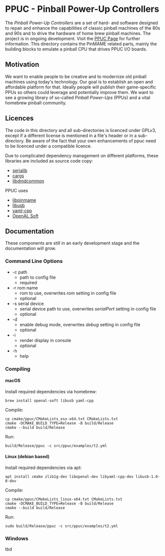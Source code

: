 # PPUC - Pinball Power-Up Controllers

The *Pinball Power-Up Controllers* are a set of hard- and software designed to repair and enhance the capabilities of
classic pinball machines of the 80s and 90s and to drive the hardware of home brew pinball machines.
The project is in ongoing development. Visit the [PPUC Page](http://ppuc.org) for further information.
This directory contains the PinMAME related parts, mainly the building blocks to emulate a pinball CPU that drives
PPUC I/O boards.

## Motivation

We want to enable people to be creative and to modernize old pinball machines using today's technology. Our goal is to
establish an open and affordable platform for that. Ideally people will publish their game-specific PPUs so others could
leverage and potentially improve them. We want to see a growing library of so-called *Pinball Power-Ups* (PPUs) and a
vital homebrew pinball community.

## Licences

The code in this directory and all sub-directories is licenced under GPLv3, except if a different license is mentioned
in a file's header or in a sub-directory. Be aware of the fact that your own enhancements of ppuc need to be licenced
under a compatible licence.

Due to complicated dependency management on different platforms, these libraries are included as source code copy:
* [serialib](https://github.com/imabot2/serialib)
* [cargs](https://github.com/likle/cargs)
* [libdmdcommon](https://github.com/zesinger/libdmdcommon)

PPUC uses
* [libpinmame](https://github.com/vpinball/pinmame)
* [libusb](https://libusb.info/)
* [yaml-cpp](https://github.com/jbeder/yaml-cpp)
* [OpenAL Soft](https://openal-soft.org/)

## Documentation

These components are still in an early development stage and the documentation will grow.

### Command Line Options

* -c path
    * path to config file
    * required
* -r rom name
    * rom to use, overwrites *rom* setting in config file
    * optional
* -s serial device 
    * serial device path to use, overwrites *serialPort* setting in config file
    * optional
* -d
    * enable debug mode, overwrites *debug* setting in config file
    * optional
* -i
    * render display in console
    * optional
* -h
    * help


### Compiling

#### macOS

Install required dependencies via homebrew:
```shell
brew install openal-soft libusb yaml-cpp
```

Compile:
```shell
cp cmake/ppuc/CMakeLists_osx-x64.txt CMakeLists.txt
cmake -DCMAKE_BUILD_TYPE=Release -B build/Release
cmake --build build/Release
```

Run:
```shell
build/Release/ppuc -c src/ppuc/examples/t2.yml
```

#### Linux (debian based)

Install required dependencies via apt:
```shell
apt install cmake zlib1g-dev libopenal-dev libyaml-cpp-dev libusb-1.0-0-dev
```

Compile:
```shell
cp cmake/ppuc/CMakeLists_linux-x64.txt CMakeLists.txt
cmake -DCMAKE_BUILD_TYPE=Release -B build/Release
cmake --build build/Release
```

Run:
```shell
sudo build/Release/ppuc -c src/ppuc/examples/t2.yml
```

### Windows

tbd
